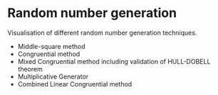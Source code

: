 # Random number generation
Visualisation of different random number generation techniques.

- Middle-square method
- Congruential method 
- Mixed Congruential method including validation of HULL-DOBELL theorem 
- Multiplicative Generator
- Combined Linear Congruential method 
